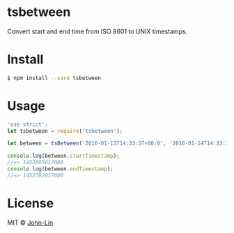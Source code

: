 # tsbetween

Convert start and end time from ISO 8601 to UNIX timestamps.

# Install

```sh
$ npm install --save tsbetween
```

# Usage

```javascript
'use strict';
let tsbetween = require('tsbetween');

let between = tsBetween('2016-01-13T14:33:37+00:0', '2016-01-14T14:33:37+00:0');

console.log(between.startTimestamp);
//=> 1452695617000
console.log(between.endTimestamp);
//=> 1452782017000


```

# License

MIT © [John-Lin](https://github.com/John-Lin)
